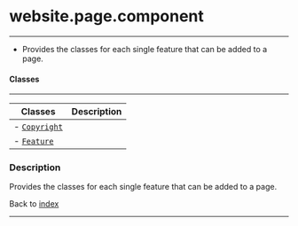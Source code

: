 # website.page.component
---

- Provides the classes for each single feature that can be added to a page. 

#### Classes
---
| Classes | Description |
|---|---|
|- [`Copyright`]()|  |
|- [`Feature`]()|  |

### Description

Provides the classes for each single feature that can be added to a page.

Back to [index](../../README.md#webplate-api-specification-under-development)

---
